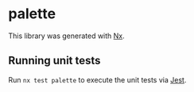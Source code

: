 # palette

This library was generated with [Nx](https://nx.dev).

## Running unit tests

Run `nx test palette` to execute the unit tests via [Jest](https://jestjs.io).

